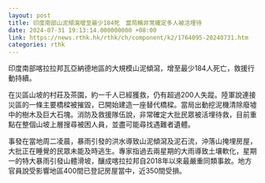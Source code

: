 ```yaml
---
layout: post
title: 印度南部山泥傾瀉增至最少184死　當局稱非常確定多人被活埋待
date: 2024-07-31 19:13:14.000000000 +08:00
link: https://news.rthk.hk/rthk/ch/component/k2/1764095-20240731.htm
categories: rthk
---
```


印度南部喀拉拉邦瓦亞納德地區的大規模山泥傾瀉，增至最少184人死亡，救援行動持續。

在災區山坡的村莊及茶園，約一千人已經獲救，仍有超過200人失蹤。陸軍說連接災區的一條主要橋樑被摧毀，已開始建造一座替代橋樑。當局出動挖泥機清除廢墟中的樹木及巨大石塊。消防及救援隊伍說，非常確定大批民眾被活埋待救，目前重點在整個山坡上層搜尋被困人員，並盡可能尋找遇難者遺體。

事發在當地周二凌晨，暴雨引發的洪水導致山泥傾瀉及泥石流，沖落山掩埋房屋，大批正在睡覺的民眾未能及時逃生。專家指過去兩星期的大雨導致土壤軟化，星期一的特大暴雨引發山體滑坡，釀成喀拉拉邦自2018年以來最嚴重同類事故。地方官員說受影響地區400間已登記房屋當中，近350間受損。
